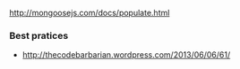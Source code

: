 http://mongoosejs.com/docs/populate.html


### Best pratices

* http://thecodebarbarian.wordpress.com/2013/06/06/61/